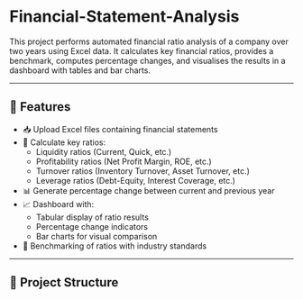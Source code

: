 # Financial-Statement-Analysis

This project performs automated financial ratio analysis of a company over two years using Excel data. It calculates key financial ratios, provides a benchmark, computes percentage changes, and visualises the results in a dashboard with tables and bar charts.

---

## 🚀 Features

- 📥 Upload Excel files containing financial statements
- 📐 Calculate key ratios:
  - Liquidity ratios (Current, Quick, etc.)
  - Profitability ratios (Net Profit Margin, ROE, etc.)
  - Turnover ratios (Inventory Turnover, Asset Turnover, etc.)
  - Leverage ratios (Debt-Equity, Interest Coverage, etc.)
- 📊 Generate percentage change between current and previous year
- 📈 Dashboard with:
  - Tabular display of ratio results
  - Percentage change indicators
  - Bar charts for visual comparison
- 📌 Benchmarking of ratios with industry standards

---

## 📂 Project Structure

